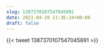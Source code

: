 ```yaml
---
slug: 1387370107547045891
date: 2021-04-28 11:36:24+00:00
draft: false
---
```


{{< tweet 1387370107547045891 >}}
